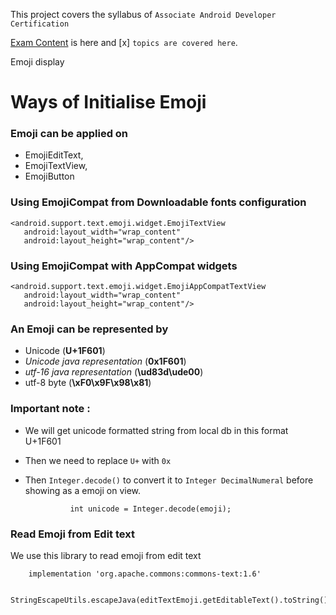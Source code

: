 This project covers the syllabus of `Associate Android Developer Certification`

[Exam Content](https://developers.google.com/training/certification/associate-android-developer/#exam-content) is here and [x] `topics are covered here`.

Emoji display

# Ways of Initialise Emoji

### Emoji can be applied on 

- EmojiEditText, 
- EmojiTextView, 
- EmojiButton   

### Using EmojiCompat from Downloadable fonts configuration

    <android.support.text.emoji.widget.EmojiTextView
       android:layout_width="wrap_content"
       android:layout_height="wrap_content"/>
       
       

### Using EmojiCompat with AppCompat widgets

    <android.support.text.emoji.widget.EmojiAppCompatTextView
       android:layout_width="wrap_content"
       android:layout_height="wrap_content"/>
       
       
    


### An Emoji can be represented by 

- Unicode                             (**U+1F601**)
- *Unicode java representation*       (**0x1F601**)
- *utf-16 java representation*        (**\ud83d\ude00**)
- utf-8 byte                          (**\xF0\x9F\x98\x81**)



### Important note :  

- We will get unicode formatted string from local db in this format U+1F601
- Then we need to replace `U+` with `0x`
- Then `Integer.decode()` to convert it to `Integer DecimalNumeral` before showing as a emoji on view.

                int unicode = Integer.decode(emoji);
                
                
### Read Emoji from Edit text
We use this library to read emoji from edit text

        implementation 'org.apache.commons:commons-text:1.6'       
        
        StringEscapeUtils.escapeJava(editTextEmoji.getEditableText().toString());         




